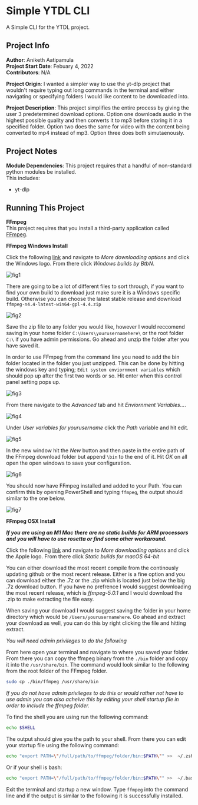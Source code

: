 # Simple YTDL CLI

A Simple CLI for the YTDL project. 

## Project Info

**Author**: Aniketh Aatipamula <br>
**Project Start Date**: Febuary 4, 2022 <br>
**Contributors**: N/A <br>

**Project Origin**: I wanted a simpler way to use the yt-dlp project that wouldn't require typing out long commands in the terminal and either navigating or specifying folders I would like content to be downloaded into. 

**Project Description**: This project simplifies the entire process by giving the user 3 predetermined download options. Option one downloads audio in the highest possible quality and then converts it to mp3 before storing it in a specified folder. Option two does the same for video with the content being converted to mp4 instead of mp3. Option three does both simutaenously. 

## Project Notes

**Module Dependencies**: This project requires that a handful of non-standard python modules be installed. <br>
This includes:
- yt-dlp

## Running This Project

**FFmpeg** <br>
This project requires that you install a third-party application called [FFmpeg](https://ffmpeg.org/). <br>

**FFmpeg Windows Install** <br>

Click the following [link](https://ffmpeg.org/download.html#build-windows) and navigate to *More downloading options* and click the Windows logo. From there click *Windows builds by BtbN*.

![fig1](./pictures/fig1.png)

There are going to be a lot of different files to sort through, if you want to find your own build to download just make sure it is a Windows specific build. Otherwise you can choose the latest stable release and download `ffmpeg-n4.4-latest-win64-gpl-4.4.zip`

![fig2](./pictures/fig2.png)

Save the zip file to any folder you would like, however I would reccomend saving in your home folder `C:\Users\yourusernamehere\` or the root folder `C:\` if you have admin permissions. Go ahead and unzip the folder after you have saved it. <br>

In order to use FFmpeg from the command line you need to add the bin folder located in the folder you just unzipped. This can be done by hitting the windows key and typing; `Edit system enviornment variables` which should pop up after the first two words or so. Hit enter when this control panel setting pops up.

![fig3](./pictures/fig3.png)

From there navigate to the *Advanced* tab and hit *Enviornment Variables...*.

![fig4](./pictures/fig4.png)

Under *User variables for yourusername* click the *Path* variable and hit edit.

![fig5](./pictures/fig5.png)

In the new window hit the *New* button and then paste in the entire path of the FFmpeg download folder but append `\bin` to the end of it. Hit *OK* on all open the open windows to save your configuration. 

![fig6](./pictures/fig6.png)

You should now have FFmpeg installed and added to your Path. You can confirm this by opening PowerShell and typing `ffmpeg`, the output should similar to the one below.

![fig7](./pictures/fig7.png)

**FFmpeg OSX Install** <br>

***If you are using an M1 Mac there are no static builds for ARM processors and you will have to use rosetta or find some other workaround.*** <br>

Click the following [link]() and navigate to *More downloading options* and click the Apple logo. From there click *Static builds for macOS 64-bit*

You can either download the most recent compile from the continously updating github or the most recent release. Either is a fine option and you can download either the .7z or the .zip which is located just below the big .7z download button. If you have no prefrence I would suggest downloading the most recent release, which is *ffmpeg-5.0.1* and I would download the .zip to make extracting the file easy. 

When saving your download I would suggest saving the folder in your home directory which would be `/Users/yourusernamehere`. Go ahead and extract your download as well, you can do this by right clicking the file and hitting extract. 

*You will need admin privileges to do the following*

From here open your terminal and navigate to where you saved your folder. From there you can copy the ffmpeg binary from the `./bin` folder and copy it into the `/usr/share/bin`. The command would look similar to the following from the root folder of the FFmpeg folder. 

```bash
sudo cp ./bin/ffmpeg /usr/share/bin
```

*If you do not have admin privileges to do this or would rather not have to use admin you can also acheive this by editing your shell startup file in order to include the ffmpeg folder.*

To find the shell you are using run the following command: 

```bash
echo $SHELL
```

The output should give you the path to your shell. From there you can edit your startup file using the following command:

```bash
echo "export PATH=\"/full/path/to/ffmpeg/folder/bin:$PATH\"" >>  ~/.zshrc
```

Or if your shell is bash:

```bash
echo "export PATH=\"/full/path/to/ffmpeg/folder/bin:$PATH\"" >>  ~/.bashrc
```

Exit the terminal and startup a new window. Type `ffmpeg` into the command line and if the output is similar to the following it is successfully installed. 
